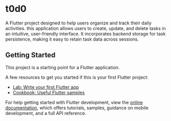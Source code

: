 # t0d0

A Flutter project designed to help users organize and track their daily activities.
this application allows users to create, update, and delete tasks in an intuitive, user-friendly interface.
It incorporates backend storage for task persistence, making it easy to retain task data across sessions.

## Getting Started

This project is a starting point for a Flutter application.

A few resources to get you started if this is your first Flutter project:

- [Lab: Write your first Flutter app](https://docs.flutter.dev/get-started/codelab)
- [Cookbook: Useful Flutter samples](https://docs.flutter.dev/cookbook)

For help getting started with Flutter development, view the
[online documentation](https://docs.flutter.dev/), which offers tutorials,
samples, guidance on mobile development, and a full API reference.
